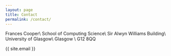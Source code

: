 ```yaml
---
layout: page
title: Contact
permalink: /contact/
---
```



Frances Cooper\\
School of Computing Science\\
Sir Alwyn Williams Building\\
University of Glasgow\\
Glasgow \\
G12 8QQ

{{ site.email }}
